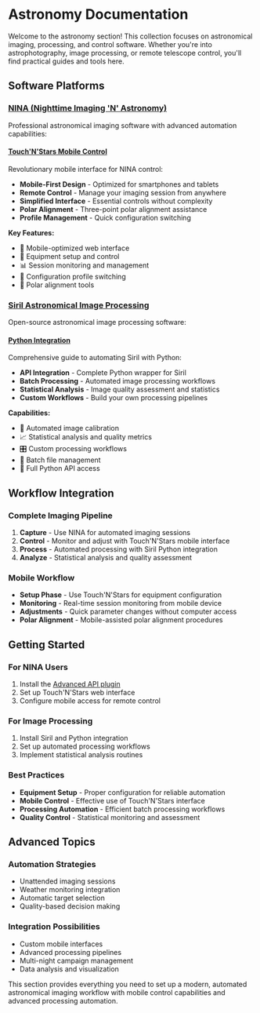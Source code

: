 # Astronomy Documentation

Welcome to the astronomy section! This collection focuses on astronomical imaging, processing, and control software. Whether you're into astrophotography, image processing, or remote telescope control, you'll find practical guides and tools here.

## Software Platforms

### [NINA (Nighttime Imaging 'N' Astronomy)](nina/)
Professional astronomical imaging software with advanced automation capabilities:

#### [Touch'N'Stars Mobile Control](nina/touch-n-star.md)
Revolutionary mobile interface for NINA control:

- **Mobile-First Design** - Optimized for smartphones and tablets
- **Remote Control** - Manage your imaging session from anywhere
- **Simplified Interface** - Essential controls without complexity
- **Polar Alignment** - Three-point polar alignment assistance
- **Profile Management** - Quick configuration switching

**Key Features:**
- 📱 Mobile-optimized web interface
- 🎯 Equipment setup and control
- 📊 Session monitoring and management
- 🔧 Configuration profile switching
- 🌟 Polar alignment tools

### [Siril Astronomical Image Processing](siril/)
Open-source astronomical image processing software:

#### [Python Integration](siril/python.md)
Comprehensive guide to automating Siril with Python:

- **API Integration** - Complete Python wrapper for Siril
- **Batch Processing** - Automated image processing workflows
- **Statistical Analysis** - Image quality assessment and statistics
- **Custom Workflows** - Build your own processing pipelines

**Capabilities:**
- 🔄 Automated image calibration
- 📈 Statistical analysis and quality metrics
- 🎛️ Custom processing workflows
- 📁 Batch file management
- 🐍 Full Python API access

## Workflow Integration

### Complete Imaging Pipeline
1. **Capture** - Use NINA for automated imaging sessions
2. **Control** - Monitor and adjust with Touch'N'Stars mobile interface
3. **Process** - Automated processing with Siril Python integration
4. **Analyze** - Statistical analysis and quality assessment

### Mobile Workflow
- **Setup Phase** - Use Touch'N'Stars for equipment configuration
- **Monitoring** - Real-time session monitoring from mobile device
- **Adjustments** - Quick parameter changes without computer access
- **Polar Alignment** - Mobile-assisted polar alignment procedures

## Getting Started

### For NINA Users
1. Install the [Advanced API plugin](nina/touch-n-star.md#preparation)
2. Set up Touch'N'Stars web interface
3. Configure mobile access for remote control

### For Image Processing
1. Install Siril and Python integration
2. Set up automated processing workflows
3. Implement statistical analysis routines

### Best Practices
- **Equipment Setup** - Proper configuration for reliable automation
- **Mobile Control** - Effective use of Touch'N'Stars interface
- **Processing Automation** - Efficient batch processing workflows
- **Quality Control** - Statistical monitoring and assessment

## Advanced Topics

### Automation Strategies
- Unattended imaging sessions
- Weather monitoring integration
- Automatic target selection
- Quality-based decision making

### Integration Possibilities
- Custom mobile interfaces
- Advanced processing pipelines
- Multi-night campaign management
- Data analysis and visualization

This section provides everything you need to set up a modern, automated astronomical imaging workflow with mobile control capabilities and advanced processing automation.
